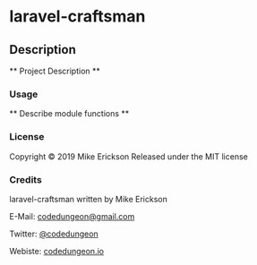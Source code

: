 # laravel-craftsman

## Description

** Project Description **

### Usage

** Describe module functions **

### License

Copyright &copy; 2019 Mike Erickson
Released under the MIT license

### Credits

laravel-craftsman written by Mike Erickson

E-Mail: [codedungeon@gmail.com](mailto:codedungeon@gmail.com)

Twitter: [@codedungeon](http://twitter.com/codedungeon)

Webiste: [codedungeon.io](http://codedungeon.io)
